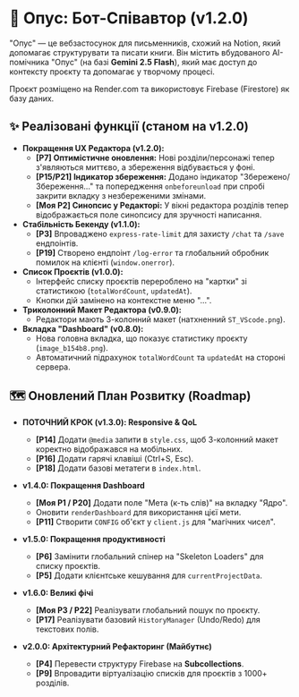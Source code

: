 # 📖 Опус: Бот-Співавтор (v1.2.0)

"Опус" — це вебзастосунок для письменників, схожий на Notion, який допомагає структурувати та писати книги. Він містить вбудованого АІ-помічника "Опус" (на базі **Gemini 2.5 Flash**), який має доступ до контексту проєкту та допомагає у творчому процесі.

Проєкт розміщено на Render.com та використовує Firebase (Firestore) як базу даних.

## ✨ Реалізовані функції (станом на v1.2.0)

* **Покращення UX Редактора (v1.2.0):**
    * **[P7] Оптимістичне оновлення:** Нові розділи/персонажі тепер з'являються миттєво, а збереження відбувається у фоні.
    * **[P15/P21] Індикатор збереження:** Додано індикатор "Збережено/Збереження..." та попередження `onbeforeunload` при спробі закрити вкладку з незбереженими змінами.
    * **[Моя P2] Синопсис у Редакторі:** У вікні редактора розділів тепер відображається поле синопсису для зручності написання.
* **Стабільність Бекенду (v1.1.0):**
    * **[P3]** Впроваджено `express-rate-limit` для захисту `/chat` та `/save` ендпоінтів.
    * **[P19]** Створено ендпоінт `/log-error` та глобальний обробник помилок на клієнті (`window.onerror`).
* **Список Проєктів (v1.0.0):**
    * Інтерфейс списку проєктів перероблено на "картки" зі статистикою (`totalWordCount`, `updatedAt`).
    * Кнопки дій замінено на контекстне меню "...".
* **Триколонний Макет Редактора (v0.9.0):**
    * Редактори мають 3-колонний макет (натхненний `ST_VScode.png`).
* **Вкладка "Dashboard" (v0.8.0):**
    * Нова головна вкладка, що показує статистику проєкту (`image_b154b8.png`).
    * Автоматичний підрахунок `totalWordCount` та `updatedAt` на стороні сервера.

## 🗺️ Оновлений План Розвитку (Roadmap)

* **ПОТОЧНИЙ КРОК (v1.3.0): Responsive & QoL**
    * **[P14]** Додати `@media` запити в `style.css`, щоб 3-колонний макет коректно відображався на мобільних.
    * **[P16]** Додати гарячі клавіші (Ctrl+S, Esc).
    * **[P18]** Додати базові метатеги в `index.html`.

* **v1.4.0: Покращення Dashboard**
    * **[Моя P1 / P20]** Додати поле "Мета (к-ть слів)" на вкладку "Ядро".
    * Оновити `renderDashboard` для використання цієї мети.
    * **[P11]** Створити `CONFIG` об'єкт у `client.js` для "магічних чисел".

* **v1.5.0: Покращення продуктивності**
    * **[P6]** Замінити глобальний спінер на "Skeleton Loaders" для списку проєктів.
    * **[P5]** Додати клієнтське кешування для `currentProjectData`.

* **v1.6.0: Великі фічі**
    * **[Моя P3 / P22]** Реалізувати глобальний пошук по проєкту.
    * **[P17]** Реалізувати базовий `HistoryManager` (Undo/Redo) для текстових полів.

* **v2.0.0: Архітектурний Рефакторинг (Майбутнє)**
    * **[P4]** Перевести структуру Firebase на **Subcollections**.
    * **[P9]** Впровадити віртуалізацію списків для проєктів з 1000+ розділів.